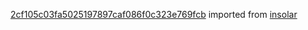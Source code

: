 [2cf105c03fa5025197897caf086f0c323e769fcb](https://github.com/insolar/insolar/commit/2cf105c03fa5025197897caf086f0c323e769fcb) imported from [insolar](https://github.com/insolar/insolar)
